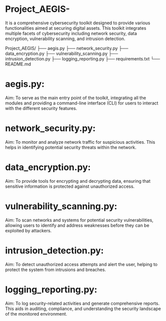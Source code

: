 # Project_AEGIS-
It is a comprehensive cybersecurity toolkit designed to provide various functionalities aimed at securing digital assets. This toolkit integrates multiple facets of cybersecurity including network security, data encryption, vulnerability scanning, and intrusion detection.

Project_AEGIS/
├── aegis.py
├── network_security.py
├── data_encryption.py
├── vulnerability_scanning.py
├── intrusion_detection.py
├── logging_reporting.py
├── requirements.txt
└── README.md

# aegis.py:

Aim: To serve as the main entry point of the toolkit, integrating all the modules and providing a command-line interface (CLI) for users to interact with the different security features.

# network_security.py:

Aim: To monitor and analyze network traffic for suspicious activities. This helps in identifying potential security threats within the network.

# data_encryption.py:

Aim: To provide tools for encrypting and decrypting data, ensuring that sensitive information is protected against unauthorized access.

# vulnerability_scanning.py:

Aim: To scan networks and systems for potential security vulnerabilities, allowing users to identify and address weaknesses before they can be exploited by attackers.

# intrusion_detection.py:

Aim: To detect unauthorized access attempts and alert the user, helping to protect the system from intrusions and breaches.

# logging_reporting.py:

Aim: To log security-related activities and generate comprehensive reports. This aids in auditing, compliance, and understanding the security landscape of the monitored environment.
